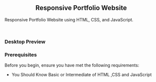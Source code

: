 

  <h2 align="center">Responsive Portfolio Website</h2>

  Responsive Portfolio Website using HTML, CSS, and JavaScript.



</div>

<br />

### Desktop Preview


### Prerequisites

Before you begin, ensure you have met the following requirements:

* You Should Know Basic or Intermediate of HTML ,CSS and JavaScript
